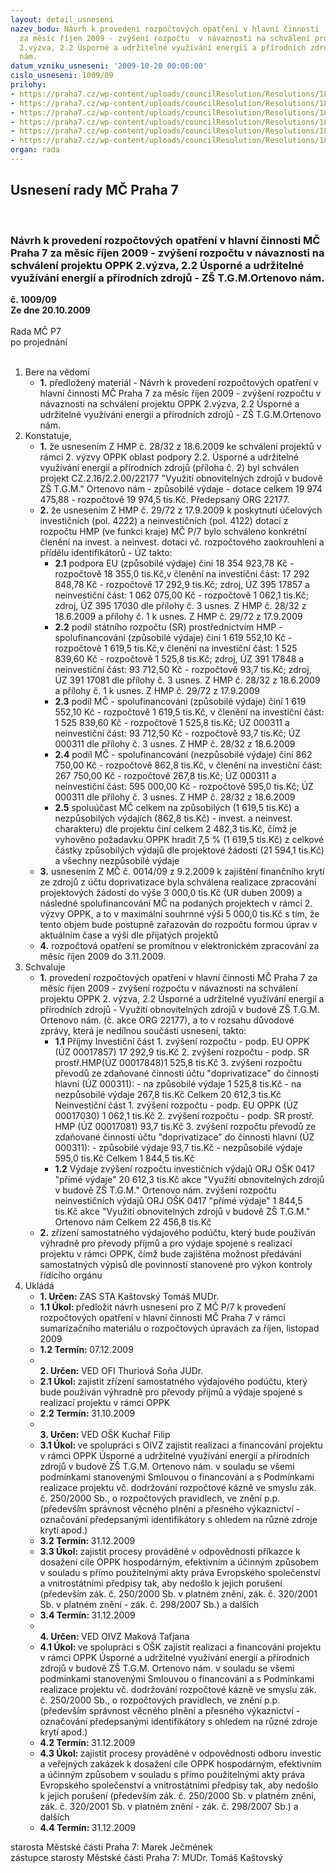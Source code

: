 ```yaml
---
layout: detail_usneseni
nazev_bodu: Návrh k provedení rozpočtových opatření v hlavní činnosti  MČ Praha 7
  za měsíc říjen 2009 - zvýšení rozpočtu  v návaznosti na schválení projektu OPPK
  2.výzva, 2.2 Úsporné a udržitelné využívání energií a přírodních zdrojů - ZŠ T.G.M.Ortenovo
  nám.
datum_vzniku_usneseni: '2009-10-20 00:00:00'
cislo_usneseni: 1009/09
prilohy:
- https://praha7.cz/wp-content/uploads/councilResolution/Resolutions/18405/52-usneseni0014_09z.doc
- https://praha7.cz/wp-content/uploads/councilResolution/Resolutions/18405/52-usneseni0200_09r.doc
- https://praha7.cz/wp-content/uploads/councilResolution/Resolutions/18405/52-usneseni0237_09r.doc
- https://praha7.cz/wp-content/uploads/councilResolution/Resolutions/18405/52-usnesen%c3%ad_hmp28_0.pdf
- https://praha7.cz/wp-content/uploads/councilResolution/Resolutions/18405/52-usnesen%c3%ad_hmp29_72.pdf
- https://praha7.cz/wp-content/uploads/councilResolution/Resolutions/18405/52-oppk_tgm.pdf
organ: rada
---
```

<div id="ucUsn_pList" class="usn">
	<span><h2>Usnesení rady MČ Praha 7 </h2>
<br></span><div class="standBody">
<span><h3>Návrh k provedení rozpočtových opatření v hlavní činnosti  MČ Praha 7 za měsíc říjen 2009 - zvýšení rozpočtu  v návaznosti na schválení projektu OPPK 2.výzva, 2.2 Úsporné a udržitelné využívání energií a přírodních zdrojů - ZŠ T.G.M.Ortenovo nám.</h3></span><div class="center">
		<strong>č. 1009/09</strong><br>
	</div>
<div class="center">
		<strong>Ze dne 20.10.2009</strong><br><br>
	</div>Rada MČ P7<br> po projednání<br><br><ol>
<li>Bere na vědomí<ul><li>
<strong>1.</strong> předložený materiál - Návrh k provedení rozpočtových opatření v hlavní činnosti  MČ Praha 7 za měsíc říjen 2009 - zvýšení rozpočtu  v návaznosti na schválení projektu OPPK 2.výzva, 2.2 Úsporné a udržitelné využívání energií a přírodních zdrojů - ZŠ T.G.M.Ortenovo nám.</li></ul>
</li>
<li>Konstatuje,<ul>
<li>
<strong>1.</strong> že usnesením  Z HMP č. 28/32 z 18.6.2009 ke schválení projektů v rámci 2. výzvy OPPK oblast podpory 2.2. Úsporné a udržitelné využívání energií a přírodních zdrojů (příloha č. 2) byl schválen projekt CZ.2.16/2.2.00/22177 "Využití obnovitelných zdrojů v budově ZŠ T.G.M." Ortenovo nám - způsobilé výdaje - dotace celkem 19 974 475,88 - rozpočtově 19 974,5 tis.Kč. Předepsaný ORG 22177.</li>
<li>
<strong>2.</strong> že usnesením  Z HMP č. 29/72 z 17.9.2009 k poskytnutí účelových investičních (pol. 4222) a neinvestičních (pol. 4122) dotací z rozpočtu HMP (ve funkci kraje) MČ P/7 bylo schváleno konkrétní členění na invest. a neinvest. dotaci vč. rozpočtového zaokrouhlení a přídělu identifikátorů - ÚZ takto:<ul>
<li>
<strong>2.1</strong> podpora EU (způsobilé výdaje) činí 18 354 923,78 Kč - rozpočtově 18 355,0 tis.Kč,v členění na                                                                                     investiční část: 17 292 848,78 Kč - rozpočtově 17 292,9 tis.Kč; zdroj, ÚZ  395 17857                                                                                                                       a                                                                                                                neinvestiční část: 1 062 075,00 Kč - rozpočtově   1 062,1 tis.Kč; zdroj, ÚZ 395 17030                                                                                                         dle přílohy č. 3 usnes. Z HMP č. 28/32 z 18.6.2009 a přílohy č. 1 k usnes. Z HMP č. 29/72 z 17.9.2009</li>
<li>
<strong>2.2</strong> podíl státního rozpočtu (SR) prostřednictvím HMP - spolufinancování  (způsobilé výdaje) činí 1 619 552,10 Kč - rozpočtově 1 619,5 tis.Kč,v členění na                                                                                                          investiční část: 1 525 839,60 Kč - rozpočtově 1 525,8 tis.Kč; zdroj, ÚZ 391 17848                                                                                                                            a                                                                                                       neinvestiční část: 93 712,50 Kč - rozpočtově      93,7 tis.Kč;  zdroj, ÚZ 391 17081                                                                                                                            dle přílohy č. 3 usnes. Z HMP č. 28/32 z 18.6.2009 a přílohy č. 1 k usnes. Z HMP č. 29/72 z 17.9.2009     </li>
<li>
<strong>2.3</strong> podíl MČ - spolufinancování (způsobilé výdaje) činí 1 619 552,10 Kč - rozpočtově 1 619,5 tis.Kč, v členění na                                                           investiční část: 1 525 839,60 Kč - rozpočtově 1 525,8 tis.Kč;    ÚZ 000311  a                                                                                                       neinvestiční část: 93 712,50 Kč - rozpočtově      93,7 tis.Kč;    ÚZ 000311                                                                                                                        dle přílohy č. 3 usnes. Z HMP č. 28/32 z 18.6.2009</li>
<li>
<strong>2.4</strong> podíl MČ - spolufinancování (nezpůsobilé výdaje) činí 862 750,00 Kč - rozpočtově  862,8 tis.Kč, v členění na                                                                investiční část: 267 750,00 Kč - rozpočtově  267,8 tis.Kč;   ÚZ 000311       a                                                                                                        neinvestiční část: 595 000,00 Kč - rozpočtově   595,0 tis.Kč;  ÚZ 000311                                                                                                                         dle přílohy č. 3 usnes. Z HMP č. 28/32 z 18.6.2009</li>
<li>
<strong>2.5</strong> spoluúčast MČ celkem na způsobilých (1 619,5 tis.Kč) a nezpůsobilých výdajích (862,8 tis.Kč) - invest. a neinvest. charakteru) dle projektu činí celkem 2 482,3 tis.Kč, čímž je vyhověno požadavku OPPK hradit  7,5 %  (1 619,5 tis.Kč) z celkové částky  způsobilých výdajů dle projektové žádosti (21 594,1 tis.Kč) a všechny nezpůsobilé výdaje </li>
</ul>
</li>
<li>
<strong>3.</strong> usnesením Z MČ č. 0014/09 z 9.2.2009 k zajištění finančního krytí ze zdrojů z účtu doprivatizace byla schválena realizace zpracování projektových žádostí do výše 3 000,0 tis.Kč (UR duben 2009) a následné spolufinancování MČ na podaných projektech v rámci 2. výzvy OPPK, a to v maximální souhrnné výši 5 000,0 tis.Kč s tím, že tento objem bude postupně zařazován do rozpočtu formou úprav v aktuálním čase a výši dle přijatých projektů</li>
<li>
<strong>4.</strong> rozpočtová opatření se promítnou v elektronickém zpracování za měsíc říjen 2009 do 3.11.2009.</li>
</ul>
</li>
<li>Schvaluje<ul>
<li>
<strong>1.</strong> provedení rozpočtových opatření v hlavní činnosti  MČ Praha 7 za měsíc říjen 2009 - zvýšení rozpočtu v návaznosti na schválení projektu OPPK 2. výzva, 2.2 Úsporné a udržitelné využívání energií a přírodních zdrojů - Využití obnovitelných zdrojů v budově ZŠ T.G.M. Ortenovo nám. (č. akce ORG 22177), a to v rozsahu důvodové zprávy, která je nedílnou součástí usnesení,  takto:<ul>
<li>
<strong>1.1</strong> Příjmy                                                                                                                                                                                                         Investiční část                                                                                                               1. zvýšení rozpočtu - podp. EU OPPK  (ÚZ 00017857)     17 292,9 tis.Kč                 2. zvýšení rozpočtu - podp. SR prostř.HMP(ÚZ 00017848)1 525,8 tis.Kč    3. zvýšení rozpočtu převodů ze zdaňované činnosti účtu "doprivatizace" do činnosti hlavní (ÚZ 000311):                                                                                   - na způsobilé výdaje                                                             1 525,8 tis.Kč    - na nezpůsobilé výdaje                                                             267,8 tis.Kč  Celkem                                                                                 20 612,3 tis.Kč    Neinvestiční část                                                                                                        1. zvýšení rozpočtu - podp. EU OPPK (ÚZ 00017030)         1 062,1 tis.Kč  2. zvýšení rozpočtu - podp. SR prostř. HMP (ÚZ 00017081)     93,7 tis.Kč 3. zvýšení rozpočtu převodů ze zdaňované činnosti účtu "doprivatizace" do činnosti hlavní  (ÚZ 000311):                                                                                         - způsobilé výdaje                                                                         93,7 tis.Kč - nezpůsobilé výdaje                                                                   595,0 tis.Kč  Celkem                                                                                     1 844,5 tis.Kč</li>
<li>
<strong>1.2</strong> Výdaje                                                                                                                     zvýšení rozpočtu investičních  výdajů ORJ OŠK 0417 "přímé výdaje"          20 612,3 tis.Kč  akce  "Využití obnovitelných zdrojů v budově ZŠ T.G.M." Ortenovo nám.                                                                                                       zvýšení rozpočtu neinvestičních  výdajů ORJ OŠK 0417 "přímé výdaje"        1 844,5 tis.Kč   akce  "Využití obnovitelných zdrojů v budově ZŠ T.G.M." Ortenovo nám                                                                                                                                                                   Celkem                                                                                  22 456,8 tis.Kč </li>
</ul>
</li>
<li>
<strong>2.</strong> zřízení  samostatného výdajového podúčtu, který bude používán výhradně pro převody příjmů a  pro výdaje spojené s realizací projektu v rámci OPPK, čímž bude zajištěna možnost předávání samostatných výpisů dle povinností stanovené pro výkon kontroly  řídícího orgánu</li>
</ul>
</li>
<li>Ukládá<ul>
<li>
<strong>1. Určen: </strong>ZAS STA Kaštovský Tomáš MUDr.</li>
<li>
<strong>1.1 Úkol: </strong>předložit návrh usnesení pro Z MČ P/7 k provedení rozpočtových opatření v hlavní činnosti  MČ Praha 7 v rámci sumarizačního materiálu o rozpočtových úpravách za říjen, listopad 2009</li>
<li>
<strong>1.2 Termín: </strong>07.12.2009</li>
<li>
<strong><br>2. Určen: </strong>VED OFI Thuriová Soňa JUDr.</li>
<li>
<strong>2.1 Úkol: </strong>zajistit zřízení  samostatného výdajového podúčtu,  který bude používán výhradně pro převody příjmů a výdaje spojené s realizací projektu v rámci OPPK </li>
<li>
<strong>2.2 Termín: </strong>31.10.2009</li>
<li>
<strong><br>3. Určen: </strong>VED OŠK Kuchař Filip</li>
<li>
<strong>3.1 Úkol: </strong>ve spolupráci s OIVZ zajistit realizaci a financování projektu v rámci OPPK Úsporné a udržitelné využívání energií a přírodních zdrojů v budově ZŠ T.G.M. Ortenovo nám. v souladu se všemi podmínkami stanovenými Smlouvou o financování a s Podmínkami realizace projektu vč. dodržování rozpočtové kázně ve smyslu zák. č. 250/2000 Sb., o rozpočtových pravidlech, ve znění p.p.(především správnost věcného plnění a přesného výkaznictví - označování předepsanými identifikátory s ohledem na různé zdroje krytí apod.) </li>
<li>
<strong>3.2 Termín: </strong>31.12.2009</li>
<li>
<strong>3.3 Úkol: </strong>zajistit procesy prováděné v odpovědnosti příkazce k dosažení cíle OPPK hospodárným, efektivním a účinným způsobem v souladu s přímo použitelnými akty práva Evropského společenství a  vnitrostátními předpisy tak, aby nedošlo k jejich porušení (především zák. č. 250/2000 Sb. v platném znění, zák. č. 320/2001 Sb. v platném znění - zák. č. 298/2007 Sb.) a dalších  </li>
<li>
<strong>3.4 Termín: </strong>31.12.2009</li>
<li>
<strong><br>4. Určen: </strong>VED OIVZ Maková Taťjana</li>
<li>
<strong>4.1 Úkol: </strong>ve spolupráci s OŠK zajistit realizaci a financování projektu v rámci OPPK Úsporné a udržitelné využívání energií a přírodních zdrojů v budově ZŠ T.G.M. Ortenovo nám. v souladu se všemi podmínkami stanovenými Smlouvou o financování a s Podmínkami realizace projektu vč. dodržování rozpočtové kázně ve smyslu zák. č. 250/2000 Sb., o rozpočtových pravidlech, ve znění p.p.(především správnost věcného plnění a přesného výkaznictví - označování předepsanými identifikátory s ohledem na různé zdroje krytí apod.) </li>
<li>
<strong>4.2 Termín: </strong>31.12.2009</li>
<li>
<strong>4.3 Úkol: </strong>zajistit procesy prováděné v odpovědnosti odboru investic a veřejných zakázek  k dosažení cíle OPPK hospodárným, efektivním a účinným způsobem v souladu s přímo použitelnými akty práva Evropského společenství a  vnitrostátními předpisy tak, aby nedošlo k jejich porušení (především zák. č. 250/2000 Sb. v platném znění, zák. č. 320/2001 Sb. v platném znění - zák. č. 298/2007 Sb.) a dalších  </li>
<li>
<strong>4.4 Termín: </strong>31.12.2009</li>
</ul>
</li>
</ol>starosta Městské části Praha 7: Marek Ječmének<br>zástupce starosty Městské části Praha 7: MUDr. Tomáš Kaštovský 
</div>
</div>
